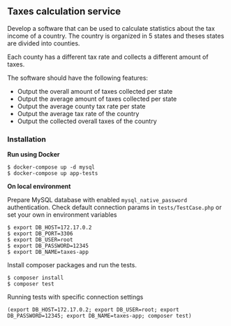 ## Taxes calculation service

Develop a software that can be used to calculate statistics about the tax income of a country. The country is organized in 5 states and theses states are divided into counties.

Each county has a different tax rate and collects a different amount of taxes.

The software should have the following features:

- Output the overall amount of taxes collected per state
- Output the average amount of taxes collected per state
- Output the average county tax rate per state
- Output the average tax rate of the country 
- Output the collected overall taxes of the country

### Installation


**Run using Docker**

```
$ docker-compose up -d mysql
$ docker-compose up app-tests
```

**On local environment**

Prepare MySQL database with enabled `mysql_native_password` authentication.
Check default connection params in `tests/TestCase.php` or set your own in environment variables
```
$ export DB_HOST=172.17.0.2
$ export DB_PORT=3306
$ export DB_USER=root
$ export DB_PASSWORD=12345
$ export DB_NAME=taxes-app
```
Install composer packages and run the tests.
```
$ composer install
$ composer test
```

Running tests with specific connection settings
```
(export DB_HOST=172.17.0.2; export DB_USER=root; export DB_PASSWORD=12345; export DB_NAME=taxes-app; composer test)
```
